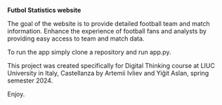 **Futbol Statistics website**

The goal of the website is to provide detailed football team and match information. Enhance the experience of football fans and analysts by providing easy access to team and match data.

To run the app simply clone a repository and run app.py.

This project was created specifically for Digital Thinking course at LIUC University in Italy, Castellanza by Artemii Ivliev and Yiğit Aslan, spring semester 2024.

Enjoy.
